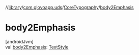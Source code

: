 //[library](../../../index.md)/[com.glovoapp.uds](../index.md)/[CoreTypography](index.md)/[body2Emphasis](body2-emphasis.md)

# body2Emphasis

[androidJvm]\
val [body2Emphasis](body2-emphasis.md): [TextStyle](https://developer.android.com/reference/kotlin/androidx/compose/ui/text/TextStyle.html)

